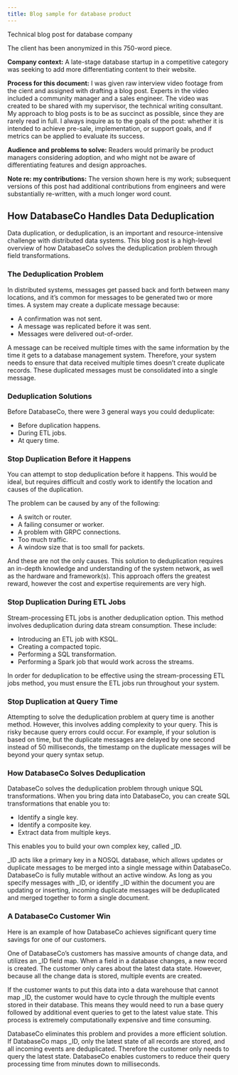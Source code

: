 ```yaml
---
title: Blog sample for database product
---
```


Technical blog post for database company

The client has been anonymized in this 750-word piece. 

**Company context:**  A late-stage database startup in a competitive category was seeking to add more differentiating content to their website. 

**Process for this document:** I was given raw interview video footage from the cient and assigned with drafting a blog post. Experts in the video included a community manager and a sales engineer. The video was created to be shared with my supervisor, the technical writing consultant.  My approach to blog posts is to be as succinct as possible, since they are rarely read in full.  I always inquire as to the goals of the post: whether it is intended to achieve pre-sale, implementation, or support goals, and if metrics can be applied to evaluate its success. 

**Audience and problems to solve:** Readers would primarily be product managers considering adoption, and who might not be aware of differentiating features and design approaches. 

**Note re: my contributions:** The version shown here is my work; subsequent versions of this post had additional contributions from engineers and were substantially re-written, with a much longer word count.  

## How DatabaseCo Handles Data Deduplication 

Data duplication, or deduplication, is an important and resource-intensive challenge with distributed data systems.  This blog post is a high-level overview of how DatabaseCo solves the deduplication problem through field transformations. 

### The Deduplication Problem 

In distributed systems, messages get passed back and forth between many locations, and it’s common for messages to be generated two or more times.  A system may create a duplicate message because:
- A confirmation was not sent.
- A message was replicated before it was sent.  
- Messages were delivered out-of-order. 

A message can be received multiple times with the same information by the time it gets to a database management system. Therefore, your system needs to ensure that data received multiple times doesn’t create duplicate records.  These duplicated messages must be consolidated into a single message.  

### Deduplication Solutions

Before DatabaseCo, there were 3 general ways you could deduplicate: 
- Before duplication happens.
- During ETL jobs.
- At query time. 

### Stop Duplication Before it Happens

You can attempt to stop deduplication before it happens.  This would be ideal, but requires difficult and costly work to identify the location and causes of the duplication. 

The problem can be caused by any of the following:
- A switch or router.
- A failing consumer or worker.
- A problem with GRPC connections.
- Too much traffic.
- A window size that is too small for packets.  

And these are not the only causes. This solution to deduplication requires an in-depth knowledge and understanding of the system network, as well as the hardware and framework(s). This approach offers the greatest reward, however the cost and expertise requirements are very high.

### Stop Duplication During ETL Jobs

Stream-processing ETL jobs is another deduplication option. This method involves deduplication during data stream consumption. These include:
- Introducing an ETL job with KSQL.
- Creating a compacted topic.
- Performing a SQL transformation.
- Performing a Spark job that would work across the streams. 

In order for deduplication to be effective using the stream-processing ETL jobs method, you must ensure the ETL jobs run throughout your system.

### Stop Duplication at Query Time

Attempting to solve the deduplication problem at query time is another method.  However, this involves adding complexity to your query. This is risky because query errors could occur.  For example, if your solution is based on time, but the duplicate messages are delayed by one second instead of 50 milliseconds, the timestamp on the duplicate messages will be beyond your query syntax setup.  

### How DatabaseCo Solves Deduplication

DatabaseCo solves the deduplication problem through unique SQL transformations.  When you bring data into DatabaseCo, you can create SQL transformations that enable you to: 
- Identify a single key.
- Identify a composite key.
- Extract data from multiple keys.

This enables you to build your own complex key, called _ID.  

_ID acts like a primary key in a NOSQL database, which allows updates or duplicate messages to be merged into a single message within DatabaseCo.  DatabaseCo is fully mutable without an active window.  As long as you specify messages with _ID, or identify _ID within the document you are updating or inserting, incoming duplicate messages will be deduplicated and merged together to form a single document. 

### A DatabaseCo Customer Win

Here is an example of how DatabaseCo achieves significant query time savings for one of our customers.  

One of DatabaseCo’s customers has massive amounts of change data, and utilizes an _ID field map. When a field in a database changes, a new record is created. The customer only cares about the latest data state. However, because all the change data is stored, multiple events are created.

If the customer wants to put this data into a data warehouse that cannot map _ID, the customer would have to cycle through the multiple events stored in their database. This means they would need to run a base query followed by additional event queries to get to the latest value state.  This process is extremely computationally expensive and time consuming. 

DatabaseCo eliminates this problem and provides a more efficient solution. If DatabaseCo maps _ID, only the latest state of all records are stored, and all incoming events are deduplicated. Therefore the customer only needs to query the latest state. DatabaseCo enables customers to reduce their query processing time from minutes down to milliseconds. 
